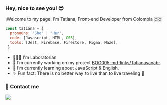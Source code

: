 ### Hey, nice to see you! 😎

¡Welcome to my page!
I'm Tatiana, Front-end Developer from Colombia 🇨🇴 

```js
const tatiana = {
  pronouns: "She" | "Her",
  code: [Javascript, HTML, CSS],
  tools: [Jest, Firebase, Firestore, Figma, Maze],
 }
 ```
 - 👩🏻‍💻 I'm Laboratorian
 - 🔭 I’m currently working on my project [BOG005-md-links/Tatianasanabr](https://github.com/Tatianasanabr/BOG005-md-links).
 - 🌱 I’m currently learning about JavaScript & English.
 - ✨ Fun fact: There is no better way to live than to live traveling 🛫

### 📲 Contact me
[![](https://imagizer.imageshack.com/v2/50x32q90/922/fQar8a.png)](https://www.linkedin.com/in/tatiana-sanabria/)

<!--
**Tatianasanabr/Tatianasanabr** is a ✨ _special_ ✨ repository because its `README.md` (this file) appears on your GitHub profile.

Here are some ideas to get you started:



- 👯 I’m looking to collaborate on ...
- 🤔 I’m looking for help with ...
- 💬 Ask me about ...
- 📫 How to reach me: ...
- 😄 Pronouns: ...
-->

